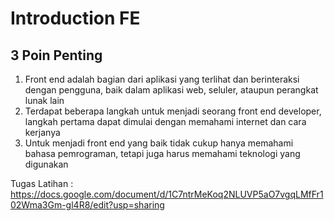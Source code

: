 # Introduction FE

## 3 Poin Penting
1. Front end adalah bagian dari aplikasi yang terlihat dan berinteraksi dengan pengguna, baik dalam aplikasi web, seluler, ataupun perangkat lunak lain
2. Terdapat beberapa langkah untuk menjadi seorang front end developer, langkah pertama dapat dimulai dengan memahami internet dan cara kerjanya
3. Untuk menjadi front end yang baik tidak cukup hanya memahami bahasa pemrograman, tetapi juga harus memahami teknologi yang digunakan

Tugas Latihan : https://docs.google.com/document/d/1C7ntrMeKoq2NLUVP5aO7vgqLMfFr102Wma3Gm-gl4R8/edit?usp=sharing